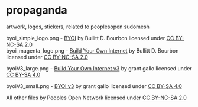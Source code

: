 # propaganda
artwork, logos, stickers, related to peoplesopen sudomesh

byoi_simple_logo.png - [BYOI](https://www.flickr.com/photos/elleko/35612628496) by Bullitt D. Bourbon licensed under [CC BY-NC-SA 2.0](https://creativecommons.org/licenses/by-nc-sa/2.0/)  
byoi_magenta_logo.png - [Build Your Own Internet](https://www.flickr.com/photos/elleko/34811136914) by Bullitt D. Bourbon licensed under [CC BY-NC-SA 2.0](https://creativecommons.org/licenses/by-nc-sa/2.0/)   

byoiV3_large.png - [Build Your Own Internet v3](https://raw.githubusercontent.com/sudomesh/propaganda/master/byoiV3_large.png) by grant gallo licensed under [CC BY-SA 4.0](https://creativecommons.org/licenses/by-sa/4.0/)   

byoiV3_small.png - [BYOI v3](https://raw.githubusercontent.com/sudomesh/propaganda/master/byoiV3_small.png) by grant gallo licensed under [CC BY-SA 4.0](https://creativecommons.org/licenses/by-sa/4.0/)   

All other files by Peoples Open Network licensed under [CC BY-NC-SA 2.0](https://creativecommons.org/licenses/by-nc-sa/2.0/) 
